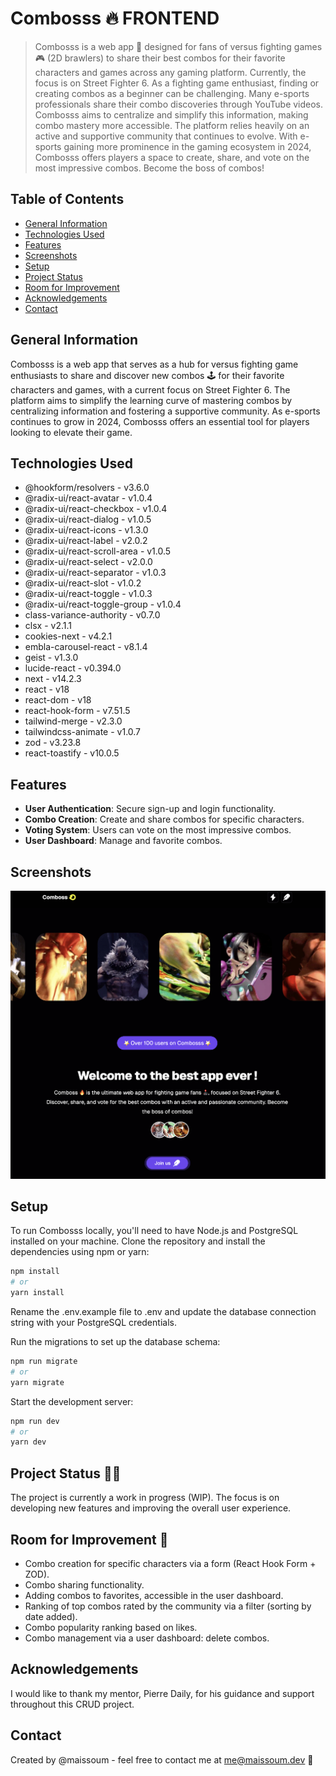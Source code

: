 # Combosss 🔥 FRONTEND

> Combosss is a web app 📱 designed for fans of versus fighting games 🎮 (2D brawlers) to share their best combos for their favorite characters and games across any gaming platform. Currently, the focus is on Street Fighter 6. As a fighting game enthusiast, finding or creating combos as a beginner can be challenging. Many e-sports professionals share their combo discoveries through YouTube videos. Combosss aims to centralize and simplify this information, making combo mastery more accessible. The platform relies heavily on an active and supportive community that continues to evolve. With e-sports gaining more prominence in the gaming ecosystem in 2024, Combosss offers players a space to create, share, and vote on the most impressive combos. Become the boss of combos!

## Table of Contents
* [General Information](#general-information)
* [Technologies Used](#technologies-used)
* [Features](#features)
* [Screenshots](#screenshots)
* [Setup](#setup)
* [Project Status](#project-status)
* [Room for Improvement](#room-for-improvement)
* [Acknowledgements](#acknowledgements)
* [Contact](#contact)

## General Information
Combosss is a web app that serves as a hub for versus fighting game enthusiasts to share and discover new combos 🕹️ for their favorite characters and games, with a current focus on Street Fighter 6. The platform aims to simplify the learning curve of mastering combos by centralizing information and fostering a supportive community. As e-sports continues to grow in 2024, Combosss offers an essential tool for players looking to elevate their game.

## Technologies Used
- @hookform/resolvers - v3.6.0
- @radix-ui/react-avatar - v1.0.4
- @radix-ui/react-checkbox - v1.0.4
- @radix-ui/react-dialog - v1.0.5
- @radix-ui/react-icons - v1.3.0
- @radix-ui/react-label - v2.0.2
- @radix-ui/react-scroll-area - v1.0.5
- @radix-ui/react-select - v2.0.0
- @radix-ui/react-separator - v1.0.3
- @radix-ui/react-slot - v1.0.2
- @radix-ui/react-toggle - v1.0.3
- @radix-ui/react-toggle-group - v1.0.4
- class-variance-authority - v0.7.0
- clsx - v2.1.1
- cookies-next - v4.2.1
- embla-carousel-react - v8.1.4
- geist - v1.3.0
- lucide-react - v0.394.0
- next - v14.2.3
- react - v18
- react-dom - v18
- react-hook-form - v7.51.5
- tailwind-merge - v2.3.0
- tailwindcss-animate - v1.0.7
- zod - v3.23.8
- react-toastify - v10.0.5

## Features
- **User Authentication**: Secure sign-up and login functionality.
- **Combo Creation**: Create and share combos for specific characters.
- **Voting System**: Users can vote on the most impressive combos.
- **User Dashboard**: Manage and favorite combos.

## Screenshots
![Comboss 🔥 Homepage](https://github.com/maissoumaboudrare/comboss-frontend/blob/main/public/assets/others/screenshot-comboss.png)

## Setup
To run Combosss locally, you'll need to have Node.js and PostgreSQL installed on your machine. Clone the repository and install the dependencies using npm or yarn:

```bash
npm install
# or
yarn install
```

Rename the .env.example file to .env and update the database connection string with your PostgreSQL credentials.

Run the migrations to set up the database schema:

```bash
npm run migrate
# or
yarn migrate
```

Start the development server:

```bash
npm run dev
# or
yarn dev
```

## Project Status 🧗‍♀️
The project is currently a work in progress (WIP). The focus is on developing new features and improving the overall user experience.

## Room for Improvement 🚀
- Combo creation for specific characters via a form (React Hook Form + ZOD).
- Combo sharing functionality.
- Adding combos to favorites, accessible in the user dashboard.
- Ranking of top combos rated by the community via a filter (sorting by date added).
- Combo popularity ranking based on likes.
- Combo management via a user dashboard: delete combos.

## Acknowledgements
I would like to thank my mentor, Pierre Daily, for his guidance and support throughout this CRUD project.

## Contact
Created by @maissoum - feel free to contact me at me@maissoum.dev 💌